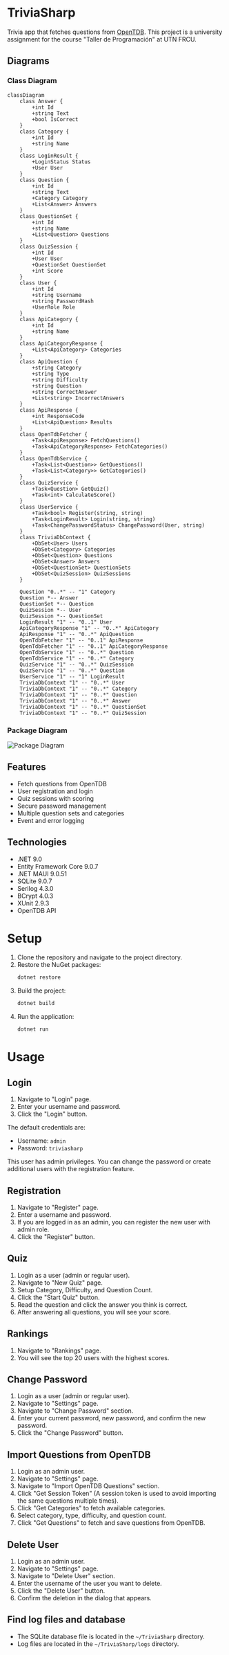 # TriviaSharp
Trivia app that fetches questions from [OpenTDB](https://opentdb.com/). This project is a university assignment for the course "Taller de Programación" at UTN FRCU.

## Diagrams
### Class Diagram
```mermaid
classDiagram
    class Answer {
        +int Id
        +string Text
        +bool IsCorrect
    }
    class Category {
        +int Id
        +string Name
    }
    class LoginResult {
        +LoginStatus Status
        +User User
    }
    class Question {
        +int Id
        +string Text
        +Category Category
        +List<Answer> Answers
    }
    class QuestionSet {
        +int Id
        +string Name
        +List<Question> Questions
    }
    class QuizSession {
        +int Id
        +User User
        +QuestionSet QuestionSet
        +int Score
    }
    class User {
        +int Id
        +string Username
        +string PasswordHash
        +UserRole Role
    }
    class ApiCategory {
        +int Id
        +string Name
    }
    class ApiCategoryResponse {
        +List<ApiCategory> Categories
    }
    class ApiQuestion {
        +string Category
        +string Type
        +string Difficulty
        +string Question
        +string CorrectAnswer
        +List<string> IncorrectAnswers
    }
    class ApiResponse {
        +int ResponseCode
        +List<ApiQuestion> Results
    }
    class OpenTdbFetcher {
        +Task<ApiResponse> FetchQuestions()
        +Task<ApiCategoryResponse> FetchCategories()
    }
    class OpenTdbService {
        +Task<List<Question>> GetQuestions()
        +Task<List<Category>> GetCategories()
    }
    class QuizService {
        +Task<Question> GetQuiz()
        +Task<int> CalculateScore()
    }
    class UserService {
        +Task<bool> Register(string, string)
        +Task<LoginResult> Login(string, string)
        +Task<ChangePasswordStatus> ChangePassword(User, string)
    }
    class TriviaDbContext {
        +DbSet<User> Users
        +DbSet<Category> Categories
        +DbSet<Question> Questions
        +DbSet<Answer> Answers
        +DbSet<QuestionSet> QuestionSets
        +DbSet<QuizSession> QuizSessions
    }

    Question "0..*" -- "1" Category
    Question *-- Answer
    QuestionSet *-- Question
    QuizSession *-- User
    QuizSession *-- QuestionSet
    LoginResult "1" -- "0..1" User
    ApiCategoryResponse "1" -- "0..*" ApiCategory
    ApiResponse "1" -- "0..*" ApiQuestion
    OpenTdbFetcher "1" -- "0..1" ApiResponse
    OpenTdbFetcher "1" -- "0..1" ApiCategoryResponse
    OpenTdbService "1" -- "0..*" Question
    OpenTdbService "1" -- "0..*" Category
    QuizService "1" -- "0..*" QuizSession
    QuizService "1" -- "0..*" Question
    UserService "1" -- "1" LoginResult
    TriviaDbContext "1" -- "0..*" User
    TriviaDbContext "1" -- "0..*" Category
    TriviaDbContext "1" -- "0..*" Question
    TriviaDbContext "1" -- "0..*" Answer
    TriviaDbContext "1" -- "0..*" QuestionSet
    TriviaDbContext "1" -- "0..*" QuizSession
``` 
### Package Diagram
![Package Diagram](docs/assets/triviasharp-package.png)

## Features 
- Fetch questions from OpenTDB
- User registration and login
- Quiz sessions with scoring
- Secure password management
- Multiple question sets and categories
- Event and error logging

## Technologies
- .NET 9.0
- Entity Framework Core 9.0.7
- .NET MAUI 9.0.51
- SQLite 9.0.7
- Serilog 4.3.0
- BCrypt 4.0.3
- XUnit 2.9.3
- OpenTDB API

# Setup
1. Clone the repository and navigate to the project directory.
2. Restore the NuGet packages:
   ```bash
   dotnet restore
   ```
3. Build the project:
   ```bash
   dotnet build
   ```
4. Run the application:
   ```bash
   dotnet run
   ```

# Usage
## Login
1. Navigate to "Login" page.
2. Enter your username and password.
3. Click the "Login" button.

The default credentials are:
- Username: `admin`
- Password: `triviasharp`

This user has admin privileges. You can change the password or create additional users with the registration feature.

## Registration
1. Navigate to "Register" page.
2. Enter a username and password.
3. If you are logged in as an admin, you can register the new user with admin role.
4. Click the "Register" button.

## Quiz
1. Login as a user (admin or regular user).
2. Navigate to "New Quiz" page.
3. Setup Category, Difficulty, and Question Count.
4. Click the "Start Quiz" button.
5. Read the question and click the answer you think is correct.
6. After answering all questions, you will see your score.

## Rankings
1. Navigate to "Rankings" page.
2. You will see the top 20 users with the highest scores.

## Change Password
1. Login as a user (admin or regular user).
2. Navigate to "Settings" page.
3. Navigate to "Change Password" section.
4. Enter your current password, new password, and confirm the new password.
5. Click the "Change Password" button.

## Import Questions from OpenTDB
1. Login as an admin user.
2. Navigate to "Settings" page.
3. Navigate to "Import OpenTDB Questions" section.
4. Click "Get Session Token" (A session token is used to avoid importing the same questions multiple times).
5. Click "Get Categories" to fetch available categories.
6. Select category, type, difficulty, and question count.
7. Click "Get Questions" to fetch and save questions from OpenTDB.

## Delete User
1. Login as an admin user.
2. Navigate to "Settings" page.
3. Navigate to "Delete User" section.
4. Enter the username of the user you want to delete.
5. Click the "Delete User" button.
6. Confirm the deletion in the dialog that appears.

## Find log files and database
- The SQLite database file is located in the `~/TriviaSharp` directory.
- Log files are located in the `~/TriviaSharp/logs` directory.